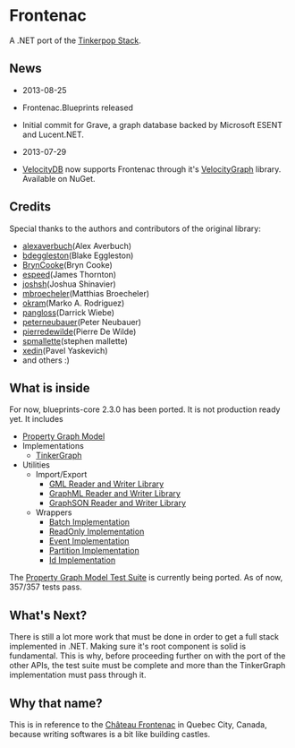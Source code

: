 Frontenac
=========

A .NET port of the [Tinkerpop Stack](http://www.tinkerpop.com/).

## News
* 2013-08-25 
 * Frontenac.Blueprints released
 * Initial commit for Grave, a graph database backed by Microsoft ESENT and Lucent.NET.

* 2013-07-29 
 * [VelocityDB](http://velocitydb.com/) now supports Frontenac through it's [VelocityGraph](https://github.com/VelocityDB/VelocityGraph) library. Available on NuGet.

## Credits
Special thanks to the authors and contributors of the original library:
* [alexaverbuch](http://www.github.com/alexaverbuch/)(Alex Averbuch)
* [bdeggleston](http://www.github.com/bdeggleston/)(Blake Eggleston)
* [BrynCooke](http://www.github.com/BrynCooke/)(Bryn Cooke)
* [espeed](http://www.github.com/espeed/)(James Thornton)
* [joshsh](http://www.github.com/joshsh/)(Joshua Shinavier)
* [mbroecheler](http://www.github.com/mbroecheler/)(Matthias Broecheler)
* [okram](http://www.github.com/okram/)(Marko A. Rodriguez)
* [pangloss](http://www.github.com/pangloss/)(Darrick Wiebe)
* [peterneubauer](http://www.github.com/peterneubauer/)(Peter Neubauer)
* [pierredewilde](http://www.github.com/pierredewilde/)(Pierre De Wilde)
* [spmallette](http://www.github.com/spmallette/)(stephen mallette)
* [xedin](http://www.github.com/xedin/)(Pavel Yaskevich)
* and others :)

## What is inside
For now, blueprints-core 2.3.0 has been ported. It is not production ready yet. It includes
* [Property Graph Model](https://github.com/tinkerpop/blueprints/wiki/Property-Graph-Model)
* Implementations
  * [TinkerGraph](https://github.com/tinkerpop/blueprints/wiki/TinkerGraph)
* Utilities
  * Import/Export
     * [GML Reader and Writer Library](https://github.com/tinkerpop/blueprints/wiki/GML-Reader-and-Writer-Library)
     * [GraphML Reader and Writer Library](https://github.com/tinkerpop/blueprints/wiki/GraphML-Reader-and-Writer-Library)
     * [GraphSON Reader and Writer Library](https://github.com/tinkerpop/blueprints/wiki/GraphSON-Reader-and-Writer-Library)
  * Wrappers
     * [Batch Implementation](https://github.com/tinkerpop/blueprints/wiki/Batch-Implementation)
     * [ReadOnly Implementation](https://github.com/tinkerpop/blueprints/wiki/ReadOnly-Implementation)
     * [Event Implementation](https://github.com/tinkerpop/blueprints/wiki/Event-Implementation)
     * [Partition Implementation](https://github.com/tinkerpop/blueprints/wiki/Partition-Implementation)
     * [Id Implementation](https://github.com/tinkerpop/blueprints/wiki/Id-Implementation)

The [Property Graph Model Test Suite](https://github.com/tinkerpop/blueprints/wiki/Property-Graph-Model-Test-Suite) is currently being ported. As of now, 357/357 tests pass. 

## What's Next?
There is still a lot more work that must be done in order to get a full stack implemented in .NET.
Making sure it's root component is solid is fundamental. This is why, before proceeding further on with the port of the other APIs, the test suite must be complete and more than the TinkerGraph implementation must pass through it.  

## Why that name?
This is in reference to the [Château Frontenac](http://en.wikipedia.org/wiki/Chateau_Frontenac) in Quebec City, Canada, because writing softwares is a bit like building castles.
